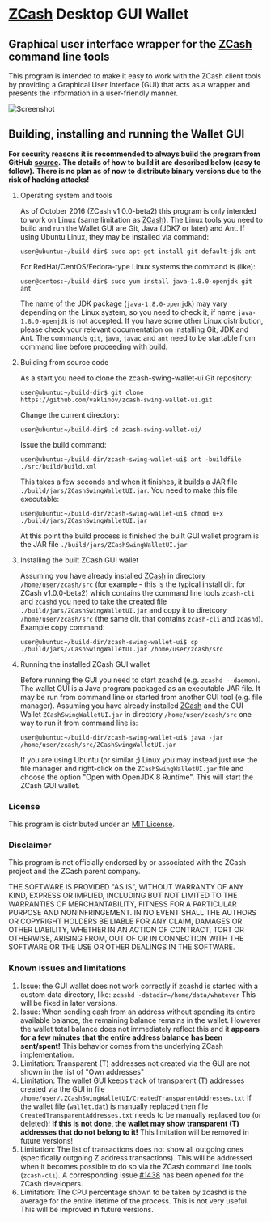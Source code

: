 # [ZCash](https://z.cash/) Desktop GUI Wallet

## Graphical user interface wrapper for the [ZCash](https://z.cash/) command line tools

This program is intended to make it easy to work with the ZCash client tools
by providing a Graphical User Interface (GUI) that acts as a wrapper and 
presents the information in a user-friendly manner.

![Screenshot](https://github.com/vaklinov/zcash-swing-wallet-ui/raw/master/docs/ZCashWallet.png "Main Window")

## Building, installing and running the Wallet GUI

**For security reasons it is recommended to always build the program from GitHub**
**[source](https://github.com/vaklinov/zcash-swing-wallet-ui/archive/master.zip).**
**The details of how to build it are described below (easy to follow).**
**There is no plan as of now to distribute binary versions due to the risk of hacking attacks!**

1. Operating system and tools

   As of October 2016 (ZCash v1.0.0-beta2) this program is only intended to work on Linux 
   (same limitation as [ZCash](https://z.cash/)). The Linux tools you need to build and run 
   the Wallet GUI are Git, Java (JDK7 or later) and Ant. If using Ubuntu Linux, they may be 
   installed via command: 
   ```
   user@ubuntu:~/build-dir$ sudo apt-get install git default-jdk ant
   ``` 
   For RedHat/CentOS/Fedora-type Linux systems the command is (like):
   ```
   user@centos:~/build-dir$ sudo yum install java-1.8.0-openjdk git ant 
   ```
   The name of the JDK package (`java-1.8.0-openjdk`) may vary depending on the Linux system, so you need to
   check it, if name `java-1.8.0-openjdk` is not accepted.
   If you have some other Linux distribution, please check your relevant documentation on installing Git, 
   JDK and Ant. The commands `git`, `java`, `javac` and `ant` need to be startable from command line 
   before proceeding with build.

2. Building from source code

   As a start you need to clone the zcash-swing-wallet-ui Git repository:
   ```
   user@ubuntu:~/build-dir$ git clone https://github.com/vaklinov/zcash-swing-wallet-ui.git
   ```
   Change the current directory:
   ```
   user@ubuntu:~/build-dir$ cd zcash-swing-wallet-ui/
   ```
   Issue the build command:
   ```
   user@ubuntu:~/build-dir/zcash-swing-wallet-ui$ ant -buildfile ./src/build/build.xml
   ```
   This takes a few seconds and when it finishes, it builds a JAR file `./build/jars/ZCashSwingWalletUI.jar`. 
   You need to make this file executable:
   ```
   user@ubuntu:~/build-dir/zcash-swing-wallet-ui$ chmod u+x ./build/jars/ZCashSwingWalletUI.jar
   ```
   At this point the build process is finished the built GUI wallet program is the JAR 
   file `./build/jars/ZCashSwingWalletUI.jar`

3. Installing the built ZCash GUI wallet

   Assuming you have already installed [ZCash](https://z.cash/) in directory `/home/user/zcash/src` (for 
   example - this is the typical install dir. for ZCash v1.0.0-beta2) which contains the command line tools `zcash-cli` 
   and `zcashd` you need to take the created file `./build/jars/ZCashSwingWalletUI.jar` and copy it 
   to diretcory `/home/user/zcash/src` (the same dir. that contains `zcash-cli` and `zcashd`). Example copy command:
   ```
   user@ubuntu:~/build-dir/zcash-swing-wallet-ui$ cp ./build/jars/ZCashSwingWalletUI.jar /home/user/zcash/src    
   ```

3. Running the installed ZCash GUI wallet

   Before running the GUI you need to start zcashd (e.g. `zcashd --daemon`). The wallet GUI is a Java program packaged 
   as an executable JAR file. It may be run from command line or started from another GUI tool (e.g. file manager). 
   Assuming you have already installed [ZCash](https://z.cash/) and the GUI Wallet `ZCashSwingWalletUI.jar` in 
   directory `/home/user/zcash/src` one way to run it from command line is:
   ```
   user@ubuntu:~/build-dir/zcash-swing-wallet-ui$ java -jar /home/user/zcash/src/ZCashSwingWalletUI.jar
   ```
   If you are using Ubuntu (or similar ;) Linux you may instead just use the file manager and 
   right-click on the `ZCashSwingWalletUI.jar` file and choose the option "Open with OpenJDK 8 Runtime". 
   This will start the ZCash GUI wallet.



### License
This program is distributed under an [MIT License](https://github.com/vaklinov/zcash-swing-wallet-ui/raw/master/LICENSE).

### Disclaimer
This program is not officially endorsed by or associated with the ZCash project and the ZCash parent company.

THE SOFTWARE IS PROVIDED "AS IS", WITHOUT WARRANTY OF ANY KIND, EXPRESS OR
IMPLIED, INCLUDING BUT NOT LIMITED TO THE WARRANTIES OF MERCHANTABILITY,
FITNESS FOR A PARTICULAR PURPOSE AND NONINFRINGEMENT. IN NO EVENT SHALL THE
AUTHORS OR COPYRIGHT HOLDERS BE LIABLE FOR ANY CLAIM, DAMAGES OR OTHER
LIABILITY, WHETHER IN AN ACTION OF CONTRACT, TORT OR OTHERWISE, ARISING FROM,
OUT OF OR IN CONNECTION WITH THE SOFTWARE OR THE USE OR OTHER DEALINGS IN THE
SOFTWARE.

### Known issues and limitations

1. Issue: the GUI wallet does not work correctly if zcashd is started with a custom data directory, like:
`zcashd -datadir=/home/data/whatever` This will be fixed in later versions.
1. Issue: When sending cash from an address without spending its entire available balance, the remaining balance remains 
in the wallet. However the wallet total balance does not immediately reflect this and it **appears for a few minutes**
**that the entire address balance has been sent/spent!** This behavior comes from the underlying ZCash implementation.
1. Limitation: Transparent (T) addresses not created via the GUI are not shown in the list of "Own addresses"
1. Limitation: The wallet GUI keeps track of transparent (T) addresses created via the GUI in file
`/home/user/.ZCashSwingWalletUI/CreatedTransparentAddresses.txt` 
If the wallet file (`wallet.dat`) is manually replaced then file `CreatedTransparentAddresses.txt`
needs to be manually replaced too (or deleted)! 
**If this is not done, the wallet may show transparent (T) addresses that do not belong to it!** 
This limitation will be removed in future versions!
1. Limitation: The list of transactions does not show all outgoing ones (specifically outgoing Z address 
transactions). This will be addressed when it becomes possible to do so via the ZCash command line tools 
(`zcash-cli`). A corresponding issue [#1438](https://github.com/zcash/zcash/issues/1438) has been opened 
for the ZCash developers. 
1. Limitation: The CPU percentage shown to be taken by zcashd is the average for the entire lifetime of the process. 
This is not very useful. This will be improved in future versions.
